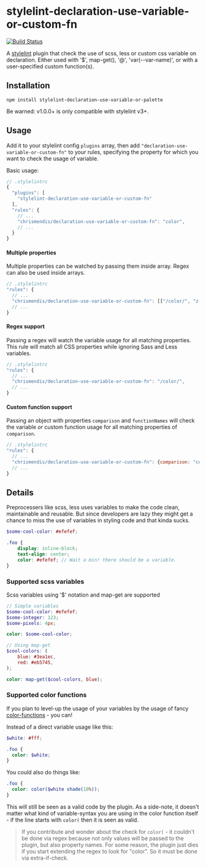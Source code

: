 # stylelint-declaration-use-variable-or-custom-fn

[![Build Status](https://travis-ci.org/chrismendis/stylelint-declaration-use-variable.svg?branch=master)](https://travis-ci.org/chrismendis/stylelint-declaration-use-variable)

A [stylelint](https://github.com/stylelint/stylelint) plugin that check the use of scss, less or custom css variable on declaration. Either used with '$', map-get(), '@', 'var(--var-name)', or with a user-specified custom function(s).

## Installation

```
npm install stylelint-declaration-use-variable-or-palette
```

Be warned: v1.0.0+ is only compatible with stylelint v3+.

## Usage

Add it to your stylelint config `plugins` array, then add `"declaration-use-variable-or-custom-fn"` to your rules,
specifying the property for which you want to check the usage of variable.

Basic usage:

```js
// .stylelintrc
{
  "plugins": [
    "stylelint-declaration-use-variable-or-custom-fn"
  ],
  "rules": {
    // ...
    "chrismendis/declaration-use-variable-or-custom-fn": "color",
    // ...
  }
}
```

#### Multiple properties

Multiple properties can be watched by passing them inside array. Regex can also be used inside arrays.

```js
// .stylelintrc
"rules": {
  // ...
  "chrismendis/declaration-use-variable-or-custom-fn": [["/color/", "z-index", "font-size"]],
  // ...
}
```

#### Regex support

Passing a regex will watch the variable usage for all matching properties. This rule will match all CSS properties while ignoring Sass and Less variables.

```js
// .stylelintrc
"rules": {
  // ...
  "chrismendis/declaration-use-variable-or-custom-fn": "/color/",
  // ...
}
```

#### Custom function support

Passing an object with properties `comparison` and `functionNames` will check the variable *or* custom function usage for all matching properties of `comparison`.

```js
// .stylelintrc
"rules": {
  // ...
  "chrismendis/declaration-use-variable-or-custom-fn": {comparison: "color", functionNames: ["myCustomFn"]},
  // ...
}
```

## Details

Preprocessers like scss, less uses variables to make the code clean, maintainable and reusable. But since developers are lazy they might get a chance to miss the use of variables in styling code and that kinda sucks.

```scss
$some-cool-color: #efefef;

.foo {
    display: inline-block;
    text-align: center;
    color: #efefef; // Wait a min! there should be a variable.
}
```

### Supported scss variables

Scss variables using '$' notation and map-get are supported
```scss
// Simple variables
$some-cool-color: #efefef;
$some-integer: 123;
$some-pixels: 4px;

color: $some-cool-color;

// Using map-get
$cool-colors: (
    blue: #3ea1ec,
    red: #eb5745,
);

color: map-get($cool-colors, blue);

```

### Supported color functions

If you plan to level-up the usage of your variables by the usage of fancy [color-functions](https://github.com/postcss/postcss-color-function) - you can!

Instead of a direct variable usage like this:
```scss
$white: #fff;

.foo {
  color: $white;
}
```

You could also do things like:
```scss
.foo {
  color: color($white shade(10%));
}
```

This will still be seen as a valid code by the plugin. As a side-note, it doesn't matter what kind of variable-syntax
you are using in the color function itself - if the line starts with `color(` then it is seen as valid.

> If you contribute and wonder about the check for `color(` - it couldn't be done via regex because not only values will be passed to the plugin, but also property names. For some reason, the plugin just dies if you start extending the regex to look for "color". So it must be done via extra-if-check.

